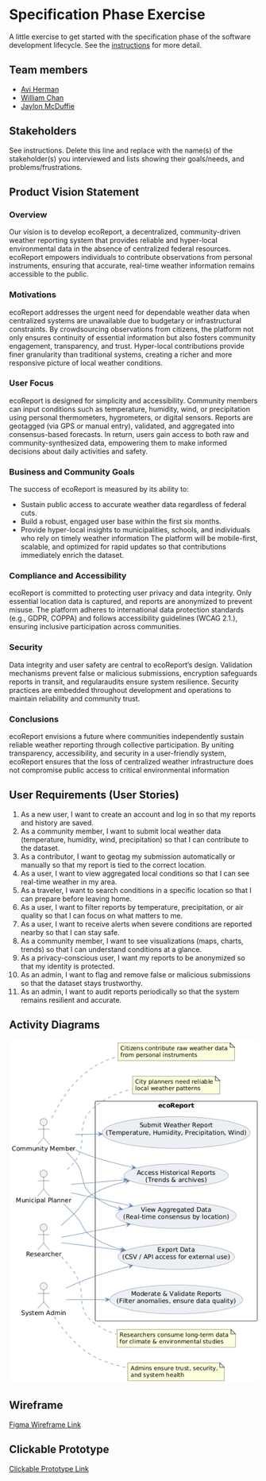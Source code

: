 # Specification Phase Exercise

A little exercise to get started with the specification phase of the software development lifecycle. See the [instructions](instructions.md) for more detail.

## Team members

- [Avi Herman](https://github.com/avih7531/)
- [William Chan](https://github.com/wc2184/)
- [Jaylon McDuffie](https://github.com/treejitsu)

## Stakeholders

See instructions. Delete this line and replace with the name(s) of the stakeholder(s) you interviewed and lists showing their goals/needs, and problems/frustrations.

## Product Vision Statement

### Overview
Our vision is to develop ecoReport, a decentralized, community-driven weather reporting system that provides reliable and hyper-local environmental data in the absence of centralized federal resources. ecoReport empowers individuals to contribute observations from personal instruments, ensuring that accurate, real-time weather information remains accessible to the public.

### Motivations
ecoReport addresses the urgent need for dependable weather data when centralized systems are unavailable due to budgetary or infrastructural constraints. By crowdsourcing observations from citizens, the platform not only ensures continuity of essential information but also fosters community engagement, transparency, and trust. Hyper-local contributions provide finer granularity than traditional systems, creating a richer and more responsive picture of local weather conditions.

### User Focus
ecoReport is designed for simplicity and accessibility. Community members can input conditions such as temperature, humidity, wind, or precipitation using personal thermometers, hygrometers, or digital sensors. Reports are geotagged (via GPS or manual entry), validated, and aggregated into consensus-based forecasts. In return, users gain access to both raw and community-synthesized data, empowering them to make informed decisions about daily activities and safety.

### Business and Community Goals
The success of ecoReport is measured by its ability to:  
- Sustain public access to accurate weather data regardless of federal cuts.  
- Build a robust, engaged user base within the first six months.  
- Provide hyper-local insights to municipalities, schools, and individuals who rely on timely weather information
The platform will be mobile-first, scalable, and optimized for rapid updates so that contributions immediately enrich the dataset.

### Compliance and Accessibility
ecoReport is committed to protecting user privacy and data integrity. Only essential location data is captured, and reports are anonymized to prevent misuse. The platform adheres to international data protection standards (e.g., GDPR, COPPA) and follows accessibility guidelines (WCAG 2.1.), ensuring inclusive participation across communities.


### Security
Data integrity and user safety are central to ecoReport’s design. Validation mechanisms prevent false or malicious submissions, encryption safeguards reports in transit, and regularaudits ensure system resilience. Security practices are embedded throughout development and operations to maintain reliability and community trust.

### Conclusions
ecoReport envisions a future where communities independently sustain reliable weather reporting through collective participation. By uniting transparency, accessibility, and security in a user-friendly system, ecoReport ensures that the loss of centralized weather infrastructure does not compromise public access to critical environmental information

## User Requirements (User Stories)

1. As a new user, I want to create an account and log in so that my reports and history are saved.  
2. As a community member, I want to submit local weather data (temperature, humidity, wind, precipitation) so that I can contribute to the dataset.  
3. As a contributor, I want to geotag my submission automatically or manually so that my report is tied to the correct location.  
4. As a user, I want to view aggregated local conditions so that I can see real-time weather in my area.  
5. As a traveler, I want to search conditions in a specific location so that I can prepare before leaving home.  
6. As a user, I want to filter reports by temperature, precipitation, or air quality so that I can focus on what matters to me.  
7. As a user, I want to receive alerts when severe conditions are reported nearby so that I can stay safe.  
8. As a community member, I want to see visualizations (maps, charts, trends) so that I can understand conditions at a glance.  
9. As a privacy-conscious user, I want my reports to be anonymized so that my identity is protected.  
10. As an admin, I want to flag and remove false or malicious submissions so that the dataset stays trustworthy.  
11. As an admin, I want to audit reports periodically so that the system remains resilient and accurate.  


## Activity Diagrams
![Multi Actor Activity Diagram](./images/multiActor.png)




## Wireframe

[Figma Wireframe Link](https://www.figma.com/design/CBcrUvf0P0AjIGfO3kpY9O/Project-1-Ecology?m=auto&t=aRhWSdAQKV0b5iXy-1)

## Clickable Prototype

[Clickable Prototype Link](https://www.figma.com/proto/CBcrUvf0P0AjIGfO3kpY9O/Project-1-Ecology?node-id=1-2&p=f&t=DYwkWsoryPR3VEp0-1&scaling=scale-down&content-scaling=fixed&page-id=0%3A1&starting-point-node-id=1%3A2)
